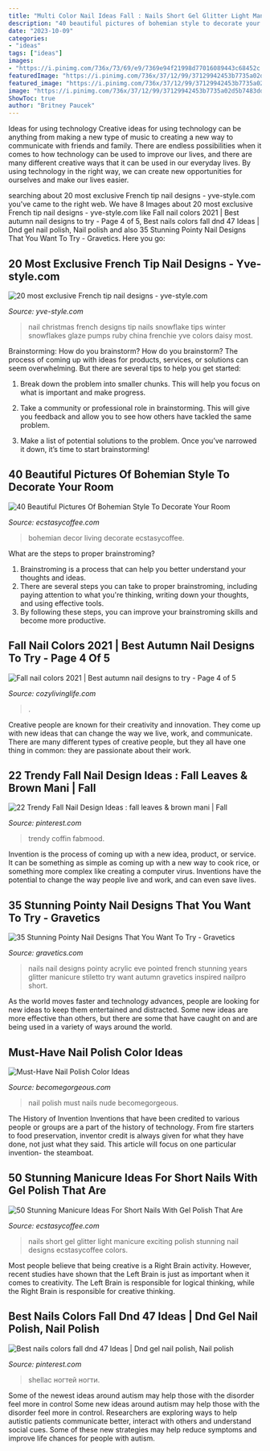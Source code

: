```yaml
---
title: "Multi Color Nail Ideas Fall : Nails Short Gel Glitter Light Manicure Exciting Polish Stunning Nail Designs Ecstasycoffee Colors"
description: "40 beautiful pictures of bohemian style to decorate your room"
date: "2023-10-09"
categories:
- "ideas"
tags: ["ideas"]
images:
- "https://i.pinimg.com/736x/73/69/e9/7369e94f21998d77016089443c68452c.jpg"
featuredImage: "https://i.pinimg.com/736x/37/12/99/37129942453b7735a02d5b7483dd5a9a.jpg"
featured_image: "https://i.pinimg.com/736x/37/12/99/37129942453b7735a02d5b7483dd5a9a.jpg"
image: "https://i.pinimg.com/736x/37/12/99/37129942453b7735a02d5b7483dd5a9a.jpg"
ShowToc: true
author: "Britney Paucek"
---
```



Ideas for using technology
Creative ideas for using technology can be anything from making a new type of music to creating a new way to communicate with friends and family. There are endless possibilities when it comes to how technology can be used to improve our lives, and there are many different creative ways that it can be used in our everyday lives. By using technology in the right way, we can create new opportunities for ourselves and make our lives easier.

	

		
searching about 20 most exclusive French tip nail designs - yve-style.com you've came to the right web. We have 8 Images about 20 most exclusive French tip nail designs - yve-style.com like Fall nail colors 2021 | Best autumn nail designs to try - Page 4 of 5, Best nails colors fall dnd 47 Ideas | Dnd gel nail polish, Nail polish and also 35 Stunning Pointy Nail Designs That You Want To Try - Gravetics. Here you go:
		
    
## 20 Most Exclusive French Tip Nail Designs - Yve-style.com

<img loading=lazy src="http://yve-style.com/wp-content/uploads/2014/11/winter-french-tips-nails-designs.jpg" onerror="this.onerror=null;this.src='https://tse1.mm.bing.net/th?id=OIP.3szzCeaUOMEj9wEYGMpPTAAAAA&amp;pid=15.1';" alt="20 most exclusive French tip nail designs - yve-style.com">

_Source: yve-style.com_

>nail christmas french designs tip nails snowflake tips winter snowflakes glaze pumps ruby china frenchie yve colors daisy most. 

	

Brainstorming: How do you brainstorm?
How do you brainstorm? The process of coming up with ideas for products, services, or solutions can seem overwhelming. But there are several tips to help you get started:
1. Break down the problem into smaller chunks. This will help you focus on what is important and make progress.

2. Take a community or professional role in brainstorming. This will give you feedback and allow you to see how others have tackled the same problem.

3. Make a list of potential solutions to the problem. Once you’ve narrowed it down, it’s time to start brainstorming!

    
## 40 Beautiful Pictures Of Bohemian Style To Decorate Your Room

<img loading=lazy src="https://i1.wp.com/www.ecstasycoffee.com/wp-content/uploads/2016/10/Bohemian-Living-Room-Designs-22.jpg" onerror="this.onerror=null;this.src='https://tse1.mm.bing.net/th?id=OIP.PBDs9qsCahfs_FTGZSj0VwHaJ_&amp;pid=15.1';" alt="40 Beautiful Pictures Of Bohemian Style To Decorate Your Room">

_Source: ecstasycoffee.com_

>bohemian decor living decorate ecstasycoffee. 

	

What are the steps to proper brainstroming?
1. Brainstroming is a process that can help you better understand your thoughts and ideas.
2. There are several steps you can take to proper brainstroming, including paying attention to what you're thinking, writing down your thoughts, and using effective tools.
3. By following these steps, you can improve your brainstroming skills and become more productive.

    
## Fall Nail Colors 2021 | Best Autumn Nail Designs To Try - Page 4 Of 5

<img loading=lazy src="https://cozylivinglife.com/wp-content/uploads/2021/07/4-3.jpg" onerror="this.onerror=null;this.src='https://tse2.mm.bing.net/th?id=OIP.ncRekaL6G3BFkYH5-Wqp4gHaLH&amp;pid=15.1';" alt="Fall nail colors 2021 | Best autumn nail designs to try - Page 4 of 5">

_Source: cozylivinglife.com_

>. 

	

Creative people are known for their creativity and innovation. They come up with new ideas that can change the way we live, work, and communicate. There are many different types of creative people, but they all have one thing in common: they are passionate about their work.

    
## 22 Trendy Fall Nail Design Ideas : Fall Leaves &amp; Brown Mani | Fall

<img loading=lazy src="https://i.pinimg.com/736x/73/69/e9/7369e94f21998d77016089443c68452c.jpg" onerror="this.onerror=null;this.src='https://tse1.mm.bing.net/th?id=OIP.P6XoU8HdTj3H2iGV7rq9pAHaKW&amp;pid=15.1';" alt="22 Trendy Fall Nail Design Ideas : fall leaves &amp; brown mani | Fall">

_Source: pinterest.com_

>trendy coffin fabmood. 

	

Invention is the process of coming up with a new idea, product, or service. It can be something as simple as coming up with a new way to cook rice, or something more complex like creating a computer virus. Inventions have the potential to change the way people live and work, and can even save lives.

    
## 35 Stunning Pointy Nail Designs That You Want To Try - Gravetics

<img loading=lazy src="http://www.gravetics.com/wp-content/uploads/2017/01/Pointed-Acrylic-Nails.jpg" onerror="this.onerror=null;this.src='https://tse1.mm.bing.net/th?id=OIP.Igjarr3s45CC4uw_gbJTsAHaHa&amp;pid=15.1';" alt="35 Stunning Pointy Nail Designs That You Want To Try - Gravetics">

_Source: gravetics.com_

>nails nail designs pointy acrylic eve pointed french stunning years glitter manicure stiletto try want autumn gravetics inspired nailpro short. 

	

As the world moves faster and technology advances, people are looking for new ideas to keep them entertained and distracted. Some new ideas are more effective than others, but there are some that have caught on and are being used in a variety of ways around the world.

    
## Must-Have Nail Polish Color Ideas

<img loading=lazy src="https://static.becomegorgeous.com/img/arts/2011/Jul/30/5028/nude_nails.jpg" onerror="this.onerror=null;this.src='https://tse3.mm.bing.net/th?id=OIP.YoFvCOD66BK0La4EYPk2mgHaJ4&amp;pid=15.1';" alt="Must-Have Nail Polish Color Ideas">

_Source: becomegorgeous.com_

>nail polish must nails nude becomegorgeous. 

	

The History of Invention
Inventions that have been credited to various people or groups are a part of the history of technology. From fire starters to food preservation, inventor credit is always given for what they have done, not just what they said. This article will focus on one particular invention- the steamboat.

    
## 50 Stunning Manicure Ideas For Short Nails With Gel Polish That Are

<img loading=lazy src="http://www.ecstasycoffee.com/wp-content/uploads/2016/09/Cute-Light-Blue-Nails-with-Glitter.jpg" onerror="this.onerror=null;this.src='https://tse3.mm.bing.net/th?id=OIP.Gue2ZPeqrk6YS14nTVTUfAHaJ3&amp;pid=15.1';" alt="50 Stunning Manicure Ideas For Short Nails With Gel Polish That Are">

_Source: ecstasycoffee.com_

>nails short gel glitter light manicure exciting polish stunning nail designs ecstasycoffee colors. 

	

Most people believe that being creative is a Right Brain activity. However, recent studies have shown that the Left Brain is just as important when it comes to creativity. The Left Brain is responsible for logical thinking, while the Right Brain is responsible for creative thinking.

    
## Best Nails Colors Fall Dnd 47 Ideas | Dnd Gel Nail Polish, Nail Polish

<img loading=lazy src="https://i.pinimg.com/736x/37/12/99/37129942453b7735a02d5b7483dd5a9a.jpg" onerror="this.onerror=null;this.src='https://tse4.mm.bing.net/th?id=OIP.c5EU1xSxQqTd6VP6HbKDlwAAAA&amp;pid=15.1';" alt="Best nails colors fall dnd 47 Ideas | Dnd gel nail polish, Nail polish">

_Source: pinterest.com_

>shellac ногтей ногти. 

	

Some of the newest ideas around autism may help those with the disorder feel more in control
Some new ideas around autism may help those with the disorder feel more in control. Researchers are exploring ways to help autistic patients communicate better, interact with others and understand social cues. Some of these new strategies may help reduce symptoms and improve life chances for people with autism.

